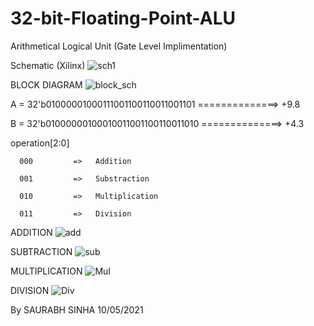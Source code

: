 # 32-bit-Floating-Point-ALU
Arithmetical Logical Unit (Gate Level Implimentation)

Schematic (Xilinx)
![sch1](https://user-images.githubusercontent.com/76876019/117704694-c6287000-b1e8-11eb-86bc-3cef3d89bb5c.PNG)

BLOCK DIAGRAM 
![block_sch](https://user-images.githubusercontent.com/76876019/117704774-db9d9a00-b1e8-11eb-90e7-e50330e2176e.PNG)

A = 32'b01000001000111001100110011001101 ==============> +9.8

B = 32'b01000000100010011001100110011010 ==============> +4.3

operation[2:0]

      000         =>   Addition
      
      001         =>   Substraction
      
      010         =>   Multiplication
      
      011         =>   Division


ADDITION
![add](https://user-images.githubusercontent.com/76876019/117704550-95e0d180-b1e8-11eb-977f-fd1f7a2001a4.PNG)

SUBTRACTION
![sub](https://user-images.githubusercontent.com/76876019/117704603-a5f8b100-b1e8-11eb-8a51-e32999dca940.PNG)

MULTIPLICATION
![Mul](https://user-images.githubusercontent.com/76876019/117704630-b01aaf80-b1e8-11eb-87c7-b79adac14da5.PNG)

DIVISION
![Div](https://user-images.githubusercontent.com/76876019/117704659-b90b8100-b1e8-11eb-8d3e-b4aa6fc381f2.PNG)

By
SAURABH SINHA
10/05/2021
